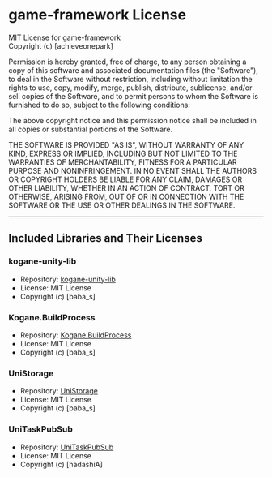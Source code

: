 # game-framework License

MIT License for game-framework  
Copyright (c) [achieveonepark]  

Permission is hereby granted, free of charge, to any person obtaining a copy of this software and associated documentation files (the "Software"), to deal in the Software without restriction, including without limitation the rights to use, copy, modify, merge, publish, distribute, sublicense, and/or sell copies of the Software, and to permit persons to whom the Software is furnished to do so, subject to the following conditions:  

The above copyright notice and this permission notice shall be included in all copies or substantial portions of the Software.  

THE SOFTWARE IS PROVIDED "AS IS", WITHOUT WARRANTY OF ANY KIND, EXPRESS OR IMPLIED, INCLUDING BUT NOT LIMITED TO THE WARRANTIES OF MERCHANTABILITY, FITNESS FOR A PARTICULAR PURPOSE AND NONINFRINGEMENT. IN NO EVENT SHALL THE AUTHORS OR COPYRIGHT HOLDERS BE LIABLE FOR ANY CLAIM, DAMAGES OR OTHER LIABILITY, WHETHER IN AN ACTION OF CONTRACT, TORT OR OTHERWISE, ARISING FROM, OUT OF OR IN CONNECTION WITH THE SOFTWARE OR THE USE OR OTHER DEALINGS IN THE SOFTWARE.  

---

## Included Libraries and Their Licenses

### kogane-unity-lib
- Repository: [kogane-unity-lib](https://github.com/baba-s/kogane-unity-lib)  
- License: MIT License  
- Copyright (c) [baba_s]

### Kogane.BuildProcess
- Repository: [Kogane.BuildProcess](https://github.com/baba-s/Kogane.BuildProcess)  
- License: MIT License  
- Copyright (c) [baba_s]

### UniStorage
- Repository: [UniStorage](https://github.com/baba-s/UniStorage)  
- License: MIT License  
- Copyright (c) [baba_s]

### UniTaskPubSub
- Repository: [UniTaskPubSub](https://github.com/hadashiA/UniTaskPubSub?tab=MIT-1-ov-file)
- License: MIT License
- Copyright (c) [hadashiA]

